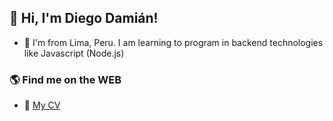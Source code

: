 ## 👋 Hi, I'm Diego Damián!

- 🌱 I'm from Lima, Peru. I am learning to program in backend technologies like Javascript (Node.js)

### 🌎 Find me on the WEB

- 📝 [My CV](https://diegoaaron.github.io/cv/)

<!---
### 😄 About me 
- 🌱 I’m learning JS & Solidity.
- 🔭 I'm working to improve gaming platform at EXNOA LLC.
### 📫 Get in touch
- 🐦 [Twitter](https://twitter.com/diegoaarondv989)
- 📧 You can reach me at [Twitter](https://t/_kentaro_m) or [Linkedin](https://l/in/kentarom/)
--->